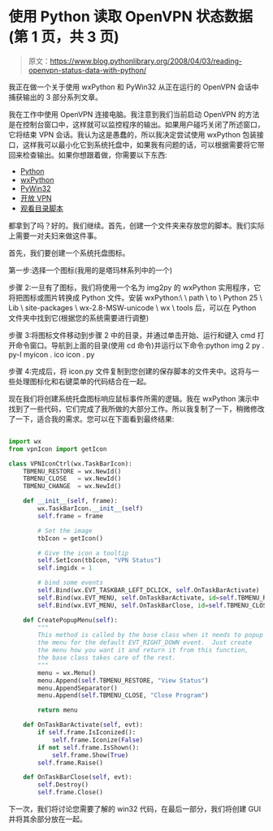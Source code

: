 # 使用 Python 读取 OpenVPN 状态数据(第 1 页，共 3 页)

> 原文：<https://www.blog.pythonlibrary.org/2008/04/03/reading-openvpn-status-data-with-python/>

我正在做一个关于使用 wxPython 和 PyWin32 从正在运行的 OpenVPN 会话中捕获输出的 3 部分系列文章。

我在工作中使用 OpenVPN 连接电脑。我注意到我们当前启动 OpenVPN 的方法是在控制台窗口中，这样就可以监控程序的输出。如果用户碰巧关闭了所述窗口，它将结束 VPN 会话。我认为这是愚蠢的，所以我决定尝试使用 wxPython 包装接口，这样我可以最小化它到系统托盘中，如果我有问题的话，可以根据需要将它带回来检查输出。如果你想跟着做，你需要以下东西:

*   [Python](http://www.python.org)
*   [wxPython](http://www.wxpython.org)
*   [PyWin32](http://sourceforge.net/projects/pywin32/)
*   [开放 VPN](http://openvpn.net)
*   [观看目录脚本](http://timgolden.me.uk/python/win32_how_do_i/watch_directory_for_changes.html)

都拿到了吗？好的。我们继续。首先，创建一个文件夹来存放您的脚本。我们实际上需要一对夫妇来做这件事。

首先，我们要创建一个系统托盘图标。

第一步:选择一个图标(我用的是塔玛林系列中的一个)

步骤 2:一旦有了图标，我们将使用一个名为 img2py 的 wxPython 实用程序，它将把图标或图片转换成 Python 文件。安装 wxPython:\ \ path \ to \ Python 25 \ Lib \ site-packages \ wx-2.8-MSW-unicode \ wx \ tools 后，可以在 Python 文件夹中找到它(根据您的系统需要进行调整)

步骤 3:将图标文件移动到步骤 2 中的目录，并通过单击开始、运行和键入 cmd 打开命令窗口。导航到上面的目录(使用 cd 命令)并运行以下命令:python img 2 py . py-I myicon . ico icon . py

步骤 4:完成后，将 icon.py 文件复制到您创建的保存脚本的文件夹中。这将与一些处理图标化和右键菜单的代码结合在一起。

现在我们将创建系统托盘图标响应鼠标事件所需的逻辑。我在 wxPython 演示中找到了一些代码，它们完成了我所做的大部分工作。所以我复制了一下，稍微修改了一下，适合我的需求。您可以在下面看到最终结果:

```py

import wx
from vpnIcon import getIcon

class VPNIconCtrl(wx.TaskBarIcon):
    TBMENU_RESTORE = wx.NewId()
    TBMENU_CLOSE   = wx.NewId()
    TBMENU_CHANGE  = wx.NewId()

    def __init__(self, frame):
        wx.TaskBarIcon.__init__(self)
        self.frame = frame        

        # Set the image
        tbIcon = getIcon()

        # Give the icon a tooltip
        self.SetIcon(tbIcon, "VPN Status")
        self.imgidx = 1

        # bind some events
        self.Bind(wx.EVT_TASKBAR_LEFT_DCLICK, self.OnTaskBarActivate)
        self.Bind(wx.EVT_MENU, self.OnTaskBarActivate, id=self.TBMENU_RESTORE)
        self.Bind(wx.EVT_MENU, self.OnTaskBarClose, id=self.TBMENU_CLOSE)        

    def CreatePopupMenu(self):
        """
        This method is called by the base class when it needs to popup
        the menu for the default EVT_RIGHT_DOWN event.  Just create
        the menu how you want it and return it from this function,
        the base class takes care of the rest.
        """
        menu = wx.Menu()
        menu.Append(self.TBMENU_RESTORE, "View Status")
        menu.AppendSeparator()
        menu.Append(self.TBMENU_CLOSE, "Close Program")

        return menu

    def OnTaskBarActivate(self, evt):
        if self.frame.IsIconized():
            self.frame.Iconize(False)
        if not self.frame.IsShown():
            self.frame.Show(True)
        self.frame.Raise()

    def OnTaskBarClose(self, evt):
        self.Destroy()
        self.frame.Close()

```

下一次，我们将讨论您需要了解的 win32 代码，在最后一部分，我们将创建 GUI 并将其余部分放在一起。